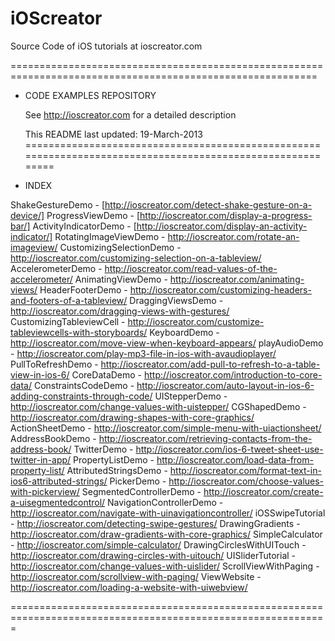 iOScreator
==========

Source Code of iOS tutorials at ioscreator.com

===========================================================================================================
+ CODE EXAMPLES REPOSITORY

  See http://ioscreator.com for a detailed description 

  This README last updated: 19-March-2013
===========================================================================================================

+ INDEX

ShakeGestureDemo - [http://ioscreator.com/detect-shake-gesture-on-a-device/]
ProgressViewDemo 		- [http://ioscreator.com/display-a-progress-bar/]
ActivityIndicatorDemo 		- [http://ioscreator.com/display-an-activity-indicator/]
RotatingImageViewDemo		- http://ioscreator.com/rotate-an-imageview/
CustomizingSelectionDemo	- http://ioscreator.com/customizing-selection-on-a-tableview/
AccelerometerDemo		- http://ioscreator.com/read-values-of-the-accelerometer/
AnimatingViewDemo		- http://ioscreator.com/animating-views/
HeaderFooterDemo		- http://ioscreator.com/customizing-headers-and-footers-of-a-tableview/
DraggingViewsDemo		- http://ioscreator.com/dragging-views-with-gestures/
CustomizingTableviewCell	- http://ioscreator.com/customize-tableviewcells-with-storyboards/
KeyboardDemo			- http://ioscreator.com/move-view-when-keyboard-appears/
playAudioDemo			- http://ioscreator.com/play-mp3-file-in-ios-with-avaudioplayer/
PullToRefreshDemo		- http://ioscreator.com/add-pull-to-refresh-to-a-table-view-in-ios-6/
CoreDataDemo			- http://ioscreator.com/introduction-to-core-data/
ConstraintsCodeDemo		- http://ioscreator.com/auto-layout-in-ios-6-adding-constraints-through-code/
UIStepperDemo			- http://ioscreator.com/change-values-with-uistepper/
CGShapedDemo			- http://ioscreator.com/drawing-shapes-with-core-graphics/
ActionSheetDemo			- http://ioscreator.com/simple-menu-with-uiactionsheet/
AddressBookDemo			- http://ioscreator.com/retrieving-contacts-from-the-address-book/
TwitterDemo			- http://ioscreator.com/ios-6-tweet-sheet-use-twitter-in-app/
PropertyListDemo		- http://ioscreator.com/load-data-from-property-list/
AttributedStringsDemo		- http://ioscreator.com/format-text-in-ios6-attributed-strings/
PickerDemo		    	- http://ioscreator.com/choose-values-with-pickerview/
SegmentedControllerDemo		- http://ioscreator.com/create-a-uisegmentedcontrol/
NavigationControllerDemo	- http://ioscreator.com/navigate-with-uinavigationcontroller/
iOSSwipeTutorial		- http://ioscreator.com/detecting-swipe-gestures/
DrawingGradients		- http://ioscreator.com/draw-gradients-with-core-graphics/
SimpleCalculator		- http://ioscreator.com/simple-calculator/
DrawingCirclesWithUITouch	- http://ioscreator.com/drawing-circles-with-uitouch/
UISliderTutorial		- http://ioscreator.com/change-values-with-uislider/
ScrollViewWithPaging		- http://ioscreator.com/scrollview-with-paging/
ViewWebsite			- http://ioscreator.com/loading-a-website-with-uiwebview/

=============================================================================================================
